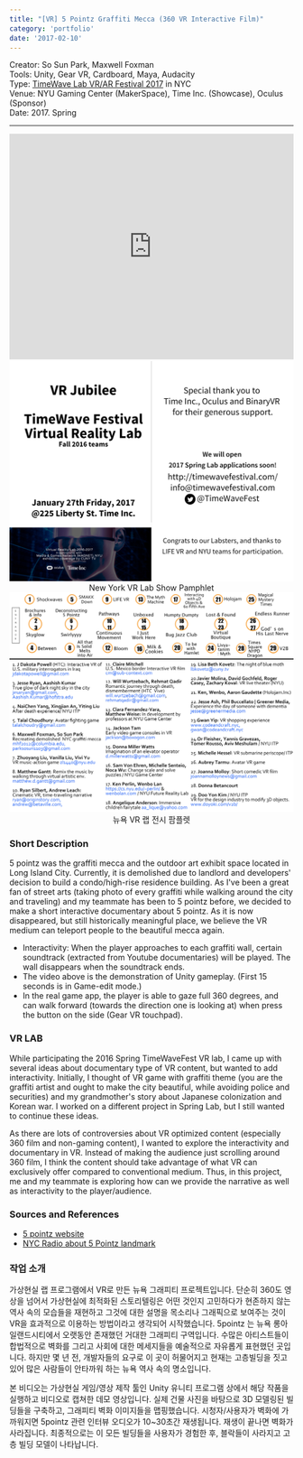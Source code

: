 ```yaml
---
title: "[VR] 5 Pointz Graffiti Mecca (360 VR Interactive Film)"
category: 'portfolio'
date: '2017-02-10'
---
```

<div class="intro">
Creator: So Sun Park, Maxwell Foxman<br />
Tools: Unity, Gear VR, Cardboard, Maya, Audacity<br />
Type: <a target="_blank" rel="noreferrer" href="http://timewavefestival.com/virtualrealitylab-2017-projects/">TimeWave Lab VR/AR Festival 2017</a> in NYC <br />
Venue: NYU Gaming Center (MakerSpace), Time Inc. (Showcase), Oculus (Sponsor) <br />
Date: 2017. Spring
</div>
<hr />

<iframe width="100%" height="400" src="https://www.youtube.com/embed/kRfG-g5NoZU" frameborder="0" allow="accelerometer; autoplay; clipboard-write; encrypted-media; gyroscope; picture-in-picture" allowfullscreen></iframe>

<figure style="display: block; margin: 0 auto; text-align: center">
<img src="timewave2017.jpg">
<figcaption>New York VR Lab Show Pamphlet</figcaption>
</figure>

<figure style="display: block; margin: 0 auto; text-align: center">
<img src="timewave2017-1.jpg">
<figcaption>뉴욕 VR 랩 전시 팜플렛</figcaption>
</figure>

### Short Description

5 pointz was the graffiti mecca and the outdoor art exhibit space located in Long Island City. Currently, it is demolished due to landlord and developers' decision to build a condo/high-rise residence building. As I've been a great fan of street arts (taking photo of every graffiti while walking around the city and traveling) and my teammate has been to 5 pointz before, we decided to make a short interactive documentary about 5 pointz. As it is now disappeared, but still historically meaningful place, we believe the VR medium can teleport people to the beautiful mecca again.

- Interactivity: When the player approaches to each graffiti wall, certain soundtrack (extracted from Youtube documentaries) will be played. The wall disappears when the soundtrack ends.
- The video above is the demonstration of Unity gameplay. (First 15 seconds is in Game-edit mode.)
- In the real game app, the player is able to gaze full 360 degrees, and can walk forward (towards the direction one is looking at) when press the button on the side (Gear VR touchpad).

### VR LAB

While participating the 2016 Spring TimeWaveFest VR lab, I came up with several ideas about documentary type of VR content, but wanted to add interactivity. Initially, I thought of VR game with graffiti theme (you are the graffiti artist and ought to make the city beautiful, while avoiding police and securities) and my grandmother's story about Japanese colonization and Korean war. I worked on a different project in Spring Lab, but I still wanted to continue these ideas.

As there are lots of controversies about VR optimized content (especially 360 film and non-gaming content), I wanted to explore the interactivity and documentary in VR. Instead of making the audience just scrolling around 360 film, I think the content should take advantage of what VR can exclusively offer compared to conventional medium. Thus, in this project, me and my teammate is exploring how can we provide the narrative as well as interactivity to the player/audience.

### Sources and References

- [5 pointz website](http://5ptz.com/)
- [NYC Radio about 5 Pointz landmark](http://www.wnyc.org/story/queens-loses-graffiti-landmark/)

### 작업 소개

가상현실 랩 프로그램에서 VR로 만든 뉴욕 그래피티 프로젝트입니다. 단순히 360도 영상을 넘어서 가상현실에 최적화된 스토리텔링은 어떤 것인지 고민하다가 현존하지 않는 역사 속의 모습들을 재현하고 그것에 대한 설명을 목소리나 그래픽으로 보여주는 것이 VR을 효과적으로 이용하는 방법이라고 생각되어 시작했습니다. 5pointz 는 뉴욕 롱아일랜드시티에서 오랫동안 존재했던 거대한 그래피티 구역입니다. 수많은 아티스트들이 합법적으로 벽화를 그리고 사회에 대한 메세지들을 예술적으로 자유롭게 표현했던 곳입니다. 하지만 몇 년 전, 개발자들의 요구로 이 곳이 허물어지고 현재는 고층빌딩을 짓고 있어 많은 사람들이 안타까워 하는 뉴욕 역사 속의 명소입니다.

본 비디오는 가상현실 게임/영상 제작 툴인 Unity 유니티 프로그램 상에서 해당 작품을 실행하고 비디오로 캡쳐한 데모 영상입니다. 실제 건물 사진을 바탕으로 3D 모델링된 빌딩들을 구축하고, 그래피티 벽화 이미지들을 맵핑했습니다. 시청자/사용자가 벽화에 가까워지면 5pointz 관련 인터뷰 오디오가 10~30초간 재생됩니다. 재생이 끝나면 벽화가 사라집니다. 최종적으로는 이 모든 빌딩들을 사용자가 경험한 후, 블락들이 사라지고 고층 빌딩 모델이 나타납니다.